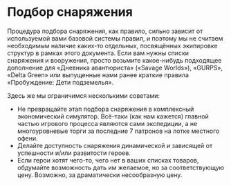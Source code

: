 # Подбор снаряжения
Процедура подбора снаряжения, как правило, сильно зависит от используемой вами базовой системы правил, и поэтому мы не считаем необходимым наличие каких-то отдельных, посвящённых экипировке структур в рамках этого документа. Если вам нужны списки снаряжения и вооружения, просто возьмите какое-нибудь подходящее дополнение для «Дневника авантюриста» («Savage Worlds»), «GURPS», «Delta Green» или выпущенные нами ранее краткие правила «Пробуждение: Дети подземелья».

Здесь же мы ограничимся несколькими советами:

- Не превращайте этап подбора снаряжения в комплексный экономический симулятор. Всё-таки (как нам кажется) главной частью игрового процесса являются сами экспедиции, а не многоуровневые торги за последние 7 патронов на лотке местного офени.
- Делайте доступность снаряжения динамической и зависящей от успешности и/или развитости героев.
- Если герои хотят чего-то, чего нет в ваших списках товаров, обдумайте возможность дать им желаемое, но за соответствующую цену. Возможно, за драматически несообразную цену.
